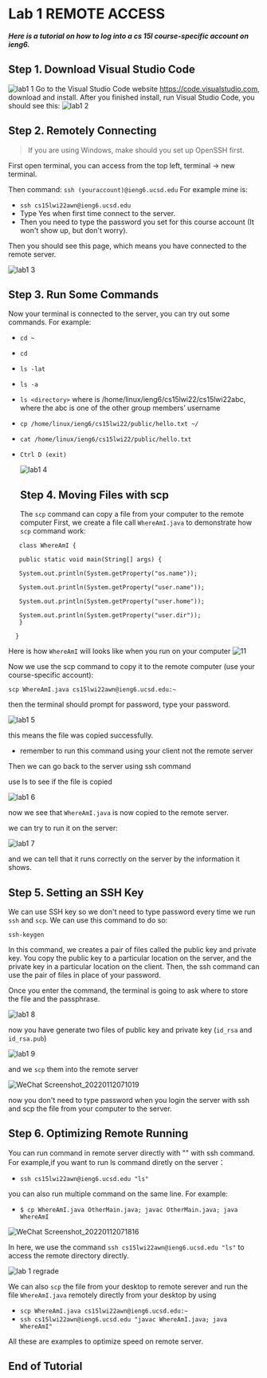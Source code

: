 # Lab 1 REMOTE ACCESS

***Here is a tutorial on how to log into a cs 15l course-specific account on ieng6.***

## Step 1. Download Visual Studio Code

![lab1 1](https://user-images.githubusercontent.com/97600878/149136487-f3ce64e3-9c35-4ff7-bc74-b65f3e28d578.png)
Go to the Visual Studio Code website https://code.visualstudio.com, download and install.
After you finished install, run Visual Studio Code, you should see this:
![lab1 2](https://user-images.githubusercontent.com/97600878/149136788-28b656f0-d425-4064-8740-f3ba68e86279.png)

## Step 2. Remotely Connecting

>If you are using Windows, make should you set up OpenSSH first.

First open terminal, you can access from the top left, terminal -> new terminal.

Then command: `ssh (youraccount)@ieng6.ucsd.edu`
For example mine is:
- `ssh cs15lwi22awn@ieng6.ucsd.edu`
- Type Yes when first time connect to the server.
- Then you need to type the password you set for this course account (It won't show up, but don't worry).

Then you should see this page, which means you have connected to the remote server.

![lab1 3](https://user-images.githubusercontent.com/97600878/149138744-647938a5-bc25-4256-ab72-c471031ab26d.png)

## Step 3. Run Some Commands

Now your terminal is connected to the server, you can try out some commands. For example:

- `cd ~`
- `cd`
- `ls -lat`
- `ls -a`
- `ls <directory>` where <directory> is /home/linux/ieng6/cs15lwi22/cs15lwi22abc, where the abc is one of the other group members’ username
- `cp /home/linux/ieng6/cs15lwi22/public/hello.txt ~/`
- `cat /home/linux/ieng6/cs15lwi22/public/hello.txt`
- `Ctrl D (exit)`
  
  ![lab1 4](https://user-images.githubusercontent.com/97600878/149139644-b44b6c46-bd23-457d-a437-3e381c75e5e3.png)

  ## Step 4. Moving Files with scp
  
  The `scp` command can copy a file from your computer to the remote computer
  First, we create a file call `WhereAmI.java` to demonstrate how `scp` command work:

 ```
    class WhereAmI {
  
    public static void main(String[] args) {
  
    System.out.println(System.getProperty("os.name"));
  
    System.out.println(System.getProperty("user.name"));
  
    System.out.println(System.getProperty("user.home"));
  
    System.out.println(System.getProperty("user.dir"));
    }
  
   }
  ```
  
  Here is how `WhereAmI` will looks like when you run on your computer
  ![11](https://user-images.githubusercontent.com/97600878/149141050-5401e811-f830-4dd8-ab02-43e43d9b45d3.png)
  
  Now we use the scp command to copy it to the remote computer (use your course-specific account):
  
  `scp WhereAmI.java cs15lwi22awn@ieng6.ucsd.edu:~`
  
  then the terminal should prompt for password, type your password.
  
  ![lab1 5](https://user-images.githubusercontent.com/97600878/149144517-ca99b98d-e782-402f-afb2-291e70c79ca8.png)
  
  this means the file was copied successfully.
  
  - remember to run this command using your client not the remote server
  
  Then we can go back to the server using ssh command
  
  use ls to see if the file is copied
  
  ![lab1 6](https://user-images.githubusercontent.com/97600878/149144734-1d8d5858-9b43-408f-80b2-ed65ed7f0afe.png)
  
  now we see that `WhereAmI.java` is now copied to the remote server. 
  
  we can try to run it on the server:
  
  ![lab1 7](https://user-images.githubusercontent.com/97600878/149144995-a68e9737-873c-4335-bf62-b1231655c9fe.png)
  
  and we can tell that it runs correctly on the server by the information it shows.
 
  ## Step 5. Setting an SSH Key
  
  We can use SSH key so we don't need to type password every time we run `ssh` and `scp`. 
  We can use this command to do so:
  
  `ssh-keygen`
  
  In this command, we creates a pair of files called the public key and private key. You copy the public key to a particular location on the server, and the private key in a 
  particular location on the client. Then, the ssh command can use the pair of files in place of your password.
  
  Once you enter the command, the terminal is going to ask where to store the file and the passphrase.
  
  ![lab1 8](https://user-images.githubusercontent.com/97600878/149162125-7c13f247-9fb8-4d45-8c65-ee5f27f88302.png)

  now you have generate two files of public key and private key (`id_rsa` and `id_rsa.pub`)
  
  ![lab1 9](https://user-images.githubusercontent.com/97600878/149162308-5be050d0-26bf-4043-8035-d4d1c0d52150.png)
  
  and we `scp` them into the remote server
  
  ![WeChat Screenshot_20220112071019](https://user-images.githubusercontent.com/97600878/149166883-00a4bbc7-ad3b-4fea-adba-74a3308bec71.png)
  
  now you don't need to type password when you login the server with ssh and scp the file from your computer to the server.
  
  
  ## Step 6. Optimizing Remote Running
  
  You can run command in remote server directly with "" with ssh command. For example,if you want to run ls command diretly on the server：
  
  - `ssh cs15lwi22awn@ieng6.ucsd.edu "ls"`
  
  you can also run multiple command on the same line. For example:
  
  - `$ cp WhereAmI.java OtherMain.java; javac OtherMain.java; java WhereAmI`
  
 ![WeChat Screenshot_20220112071816](https://user-images.githubusercontent.com/97600878/149168375-e5517419-d287-41b5-b260-fcccfcf96ad1.png)
  
  In here, we use the command  `ssh cs15lwi22awn@ieng6.ucsd.edu "ls"` to access the remote directory directly.
  
![lab 1 regrade](https://user-images.githubusercontent.com/97600878/151520350-5cd5f0bd-c754-49c3-ae6a-7ccf9658aeef.png)
  
  We can also `scp` the file from your desktop to remote serever and run the file `WhereAmI.java` remotely directly from your desktop by using
  
  - `scp WhereAmI.java cs15lwi22awn@ieng6.ucsd.edu:~ `
  - `ssh cs15lwi22awn@ieng6.ucsd.edu "javac WhereAmI.java; java WhereAmI"`
  

  All these are examples to optimize speed on remote server.
  
## End of Tutorial
  
